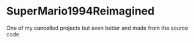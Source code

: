 # SuperMario1994Reimagined
One of my cancelled projects but even better and made from the source code
